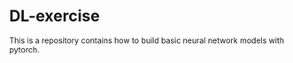 # DL-exercise

This is a repository contains how to build basic neural network models with pytorch. 
